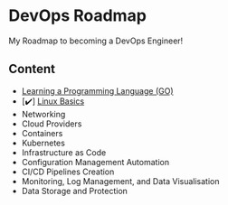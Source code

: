 # DevOps Roadmap

My Roadmap to becoming a DevOps Engineer!

## Content

- [Learning a Programming Language (GO)](go/README.md)
- [✔️] [Linux Basics](linux/README.md)
- Networking
- Cloud Providers
- Containers
- Kubernetes
- Infrastructure as Code
- Configuration Management Automation
- CI/CD Pipelines Creation
- Monitoring, Log Management, and Data Visualisation
- Data Storage and Protection

